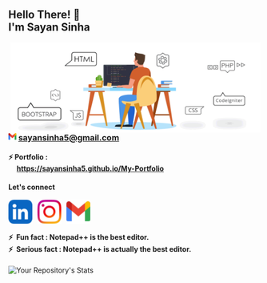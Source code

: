 <h2 align="left">Hello There! 👋 <br />I'm Sayan Sinha</h2>
<img align="right" src="images/website.gif" width="500" height="180" />

<h3 align="left">
   <img src="images/logo/gmail.svg" alt="sayansinha5" height="16" width="16" />
  <a href="mailto:sayansinha5@gmail.com">
  sayansinha5@gmail.com</a>
</h3>

<h4 align="left">
  ⚡ Portfolio :
  <br />
  &nbsp;&nbsp;&nbsp;&nbsp;&nbsp;<a href="https://sayansinha5.github.io/My-Portfolio/" target="_blank">https://sayansinha5.github.io/My-Portfolio</a>
</h4>

<h4 align="left">
 Let's connect<br /><br />
<a href="https://linkedin.com/in/sayansinha5" target="blank"><img align="center" src="images/logo/linkedin.svg" alt="Linked In" height="48" width="48" target="_blank" /></a>
  &nbsp;
<a href="https://instagram.com/mrsupermb" target="blank"><img align="center" src="images/logo/insta_alt.svg" alt="mrsupermb" height="48" width="48" target="_blank" /></a>
  &nbsp;
<a href="mailto:sayansinha5@gmail.com" target="blank"><img align="center" src="images/logo/gmail.svg" alt="mrsupermb" height="48" width="48" target="_blank" /></a>
  <br /><br />
⚡ &nbsp;Fun fact : Notepad++ is the best editor.<br />
⚡ &nbsp;Serious fact : Notepad++ is actually the best editor.<br />
</h4>

![Your Repository's Stats](https://github-readme-stats.vercel.app/api/langs/?username=sayansinha5&theme=white)
